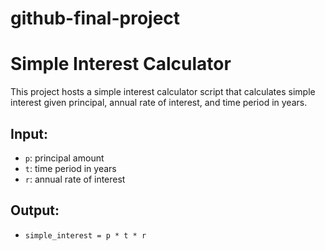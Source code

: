 # github-final-project
# Simple Interest Calculator

This project hosts a simple interest calculator script that calculates simple interest given principal, annual rate of interest, and time period in years.

## Input:
   - `p`: principal amount
   - `t`: time period in years
   - `r`: annual rate of interest

## Output:
   - `simple_interest = p * t * r`
